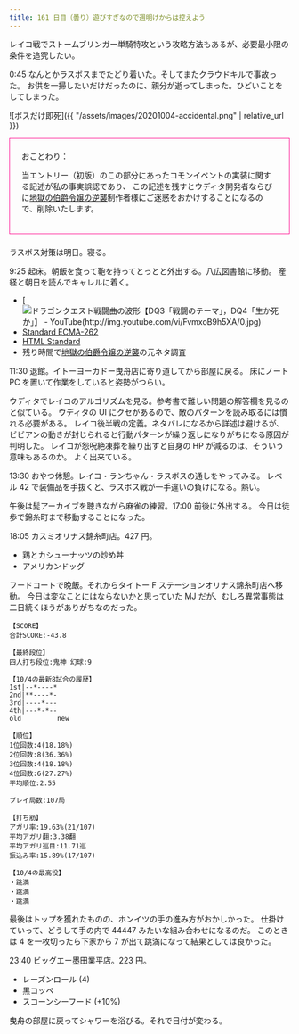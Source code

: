 ```yaml
---
title: 161 日目（曇り）遊びすぎなので週明けからは控えよう
---
```


レイコ戦でストームブリンガー単騎特攻という攻略方法もあるが、必要最小限の条件を追究したい。

0:45 なんとかラスボスまでたどり着いた。そしてまたクラウドキルで事故った。
お供を一掃したいだけだったのに、親分が逝ってしまった。ひどいことをしてしまった。

![ボスだけ即死]({{ "/assets/images/20201004-accidental.png" | relative_url }})

<!-- 緊急対応 -->
<div style="border: 1px solid deeppink; padding: 16pt; margin-bottom: 16pt;">
おことわり：

当エントリー（初版）のこの部分にあったコモンイベントの実装に関する記述が私の事実誤認であり、
この記述を残すとウディタ開発者ならびに[地獄の伯爵令嬢の逆襲][bshf20]制作者様にご迷惑をおかけすることになるので、削除いたします。
</div>
<!-- 緊急対応 -->

ラスボス対策は明日。寝る。

9:25 起床。朝飯を食って鞄を持ってとっとと外出する。八広図書館に移動。
産経と朝日を読んでキャレルに着く。

* [![ドラゴンクエスト戦闘曲の波形【DQ3「戦闘のテーマ」，DQ4「生か死か」】 - YouTube(http://img.youtube.com/vi/FvmxoB9h5XA/0.jpg)](https://www.youtube.com/watch?v=FvmxoB9h5XA)
* [Standard ECMA-262](https://www.ecma-international.org/publications/standards/Ecma-262.htm)
* [HTML Standard](https://html.spec.whatwg.org/print.pdf)
* 残り時間で[地獄の伯爵令嬢の逆襲][bshf20]の元ネタ調査

11:30 退館。イトーヨーカドー曳舟店に寄り道してから部屋に戻る。
床にノート PC を置いて作業をしていると姿勢がつらい。

ウディタでレイコのアルゴリズムを見る。参考書で難しい問題の解答欄を見るのと似ている。
ウディタの UI にクセがあるので、敵のパターンを読み取るには慣れる必要がある。
レイコ後半戦の定義。ネタバレになるから詳述は避けるが、ビビアンの動きが封じられると行動パターンが繰り返しになりがちになる原因が判明した。
レイコが怨呪絶凍葬を繰り出すと自身の HP が減るのは、そういう意味もあるのか。
よく出来ている。

13:30 おやつ休憩。レイコ・ランちゃん・ラスボスの通しをやってみる。
レベル 42 で装備品を手抜くと、ラスボス戦が一手違いの負けになる。熱い。

午後は髭アーカイブを聴きながら麻雀の練習。17:00 前後に外出する。
今日は徒歩で錦糸町まで移動することになった。

18:05 カスミオリナス錦糸町店。427 円。

* 鶏とカシューナッツの炒め丼
* アメリカンドッグ

フードコートで晩飯。それからタイトー F ステーションオリナス錦糸町店へ移動。
今日は変なことにはならないかと思っていた MJ だが、むしろ異常事態は二日続くほうがありがちなのだった。

```text
【SCORE】
合計SCORE:-43.8

【最終段位】
四人打ち段位:鬼神 幻球:9

【10/4の最新8試合の履歴】
1st|--*----*
2nd|**----*-
3rd|----*---
4th|---*-*--
old         new

【順位】
1位回数:4(18.18%)
2位回数:8(36.36%)
3位回数:4(18.18%)
4位回数:6(27.27%)
平均順位:2.55

プレイ局数:107局

【打ち筋】
アガリ率:19.63%(21/107)
平均アガリ翻:3.38翻
平均アガリ巡目:11.71巡
振込み率:15.89%(17/107)

【10/4の最高役】
・跳満
・跳満
・跳満
```

最後はトップを獲れたものの、ホンイツの手の進み方がおかしかった。
仕掛けていって、どうして手の内で 44447 みたいな組み合わせになるのだ。
このときは 4 を一枚切ったら下家から 7 が出て跳満になって結果としては良かった。

23:40 ビッグエー墨田業平店。223 円。

* レーズンロール (4)
* 黒コッペ
* スコーンシーフード (+10%)

曳舟の部屋に戻ってシャワーを浴びる。それで日付が変わる。

[bshf20]: https://wodifes.net/game/show/412
